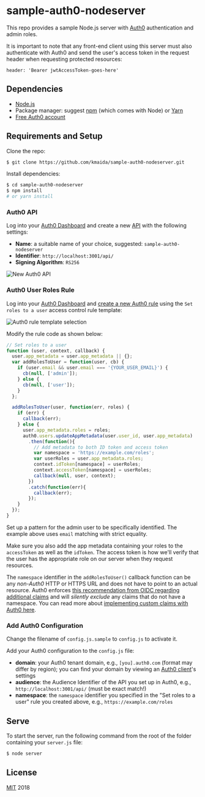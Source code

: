 # sample-auth0-nodeserver

This repo provides a sample Node.js server with [Auth0](https://auth0.com) authentication and admin roles.

It is important to note that any front-end client using this server must also authenticate with Auth0 and send the user's access token in the request header when requesting protected resources:

```
header: 'Bearer jwtAccessToken-goes-here'
```

## Dependencies

* [Node.js](https://nodejs.org)
* Package manager: suggest [npm](https://npmjs.com) (which comes with Node) or [Yarn](https://yarnpkg.com)
* [Free Auth0 account](https://auth0.com/signup)

## Requirements and Setup

Clone the repo:

```bash
$ git clone https://github.com/kmaida/sample-auth0-nodeserver.git
```

Install dependencies:

```bash
$ cd sample-auth0-nodeserver
$ npm install
# or yarn install
```

### Auth0 API

Log into your [Auth0 Dashboard](https://manage.auth0.com) and create a new [API](https://manage.auth0.com/#/apis) with the following settings:

* **Name**: a suitable name of your choice, suggested: `sample-auth0-nodeserver`
* **Identifier**: `http://localhost:3001/api/`
* **Signing Algorithm**: `RS256`

![New Auth0 API](https://cdn.auth0.com/blog/ngatl/new-api.png)

### Auth0 User Roles Rule

Log into your [Auth0 Dashboard](https://manage.auth0.com) and [create a new Auth0 rule](https://manage.auth0.com/#/rules/create) using the `Set roles to a user` access control rule template:

![Auth0 rule template selection](https://cdn.auth0.com/blog/mean-series/rule-new.jpg)

Modify the rule code as shown below:

```js
// Set roles to a user
function (user, context, callback) {
  user.app_metadata = user.app_metadata || {};
  var addRolesToUser = function(user, cb) {
    if (user.email && user.email === '{YOUR_USER_EMAIL}') {
      cb(null, ['admin']);
    } else {
      cb(null, ['user']);
    }
  };

  addRolesToUser(user, function(err, roles) {
    if (err) {
      callback(err);
    } else {
      user.app_metadata.roles = roles;
      auth0.users.updateAppMetadata(user.user_id, user.app_metadata)
        .then(function(){
          // Add metadata to both ID token and access token
          var namespace = 'https://example.com/roles';
          var userRoles = user.app_metadata.roles;
          context.idToken[namespace] = userRoles;
          context.accessToken[namespace] = userRoles;
          callback(null, user, context);
        })
        .catch(function(err){
          callback(err);
        });
    }
  });
}
```

Set up a pattern for the admin user to be specifically identified. The example above uses `email` matching with strict equality.

Make sure you also add the app metadata containing your roles to the `accessToken` as well as the `idToken`. The access token is how we'll verify that the user has the appropriate role on our server when they request resources.

The `namespace` identifier in the `addRolesToUser()` callback function can be any _non-Auth0_ HTTP or HTTPS URL and does not have to point to an actual resource. Auth0 enforces [this recommendation from OIDC regarding additional claims](https://openid.net/specs/openid-connect-core-1_0.html#AdditionalClaims) and will _silently exclude_ any claims that do not have a namespace. You can read more about [implementing custom claims with Auth0 here](https://auth0.com/docs/scopes/current#custom-claims).

### Add Auth0 Configuration

Change the filename of `config.js.sample` to `config.js` to activate it.

Add your Auth0 configuration to the `config.js` file:

* **domain**: your Auth0 tenant domain, e.g., `[you].auth0.com` (format may differ by region); you can find your domain by viewing an [Auth0 client](https://manage.auth0.com/#/clients)'s settings
* **audience**: the Audience Identifier of the API you set up in Auth0, e.g., `http://localhost:3001/api/` (must be exact match!)
* **namespace**: the `namespace` identifier you specified in the "Set roles to a user" rule you created above, e.g., `https://example.com/roles`

## Serve

To start the server, run the following command from the root of the folder containing your `server.js` file:

```bash
$ node server
```

## License

[MIT](LICENSE) 2018
